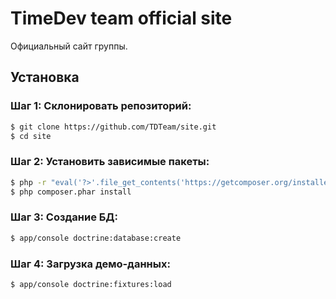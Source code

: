 TimeDev team official site
==========================

Официальный сайт группы.

## Установка

### Шаг 1: Склонировать репозиторий:

``` bash
$ git clone https://github.com/TDTeam/site.git
$ cd site
```

### Шаг 2: Установить зависимые пакеты:

``` bash
$ php -r "eval('?>'.file_get_contents('https://getcomposer.org/installer'));"
$ php composer.phar install
```

### Шаг 3: Создание БД:

``` bash
$ app/console doctrine:database:create
```

### Шаг 4: Загрузка демо-данных:

``` bash
$ app/console doctrine:fixtures:load
```
